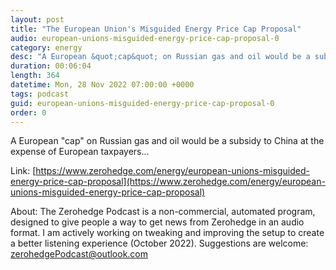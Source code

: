 ```yaml
---
layout: post
title: "The European Union's Misguided Energy Price Cap Proposal"
audio: european-unions-misguided-energy-price-cap-proposal-0
category: energy
desc: "A European &quot;cap&quot; on Russian gas and oil would be a subsidy to China at the expense of European taxpayers..."
duration: 00:06:04
length: 364
datetime: Mon, 28 Nov 2022 07:00:00 +0000
tags: podcast
guid: european-unions-misguided-energy-price-cap-proposal-0
order: 0
---
```

A European &quot;cap&quot; on Russian gas and oil would be a subsidy to China at the expense of European taxpayers...

Link: [https://www.zerohedge.com/energy/european-unions-misguided-energy-price-cap-proposal](https://www.zerohedge.com/energy/european-unions-misguided-energy-price-cap-proposal)

About: The Zerohedge Podcast is a non-commercial, automated program, designed to give people a way to get news from Zerohedge in an audio format.  I am actively working on tweaking and improving the setup to create a better listening experience (October 2022).  Suggestions are welcome: [zerohedgePodcast@outlook.com](mailto:zerohedgePodcast@outlook.com)